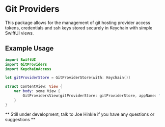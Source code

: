 # Git Providers

This package allows for the management of git hosting provider access tokens, credentials and ssh keys stored securely in Keychain with simple SwiftUI views.

## Example Usage

```swift
import SwiftUI
import GitProviders
import KeychainAccess

let gitProviderStore = GitProviderStore(with: Keychain())

struct ContentView: View {
    var body: some View {
        GitProvidersView(gitProviderStore: gitProviderStore, appName: "GitProvidersExample")
    }
}
```



** Still under development, talk to Joe Hinkle if you have any questions or suggestions ** 

